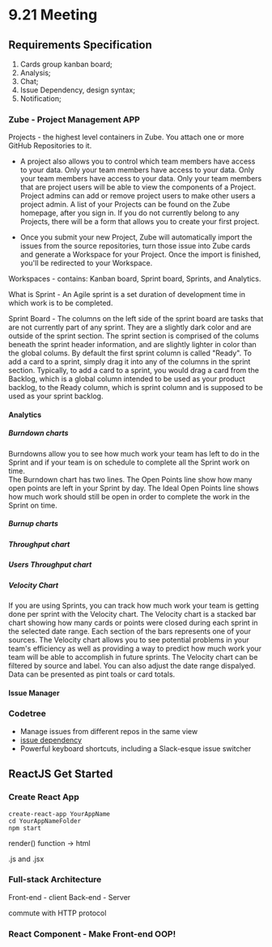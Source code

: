 # 9.21 Meeting

## Requirements Specification

1. Cards group kanban board;
2. Analysis;
3. Chat;
4. Issue Dependency, design syntax;
5. Notification;

### Zube - Project Management APP

Projects - the highest level containers in Zube. You attach one or more GitHub Repositories to it.

- A project also allows you to control which team members have access to your data. Only your team members have access to your data. Only your team members have access to your data. Only your team members that are project users will be able to view the components of a Project. Project admins can add or remove project users to make other users a project admin. A list of your Projects can be found on the Zube homepage, after you sign in. If you do not currently belong to any Projects, there will be a form that allows you to create your first project.

- Once you submit your new Project, Zube will automatically import the issues from the source repositories, turn those issue into Zube cards and generate a Workspace for your Project. Once the import is finished, you'll be redirected to your Workspace.

Workspaces - contains: Kanban board, Sprint board, Sprints, and Analytics.

What is Sprint -
An Agile sprint is a set duration of development time in which work is to be completed.

Sprint Board - The columns on the left side of the sprint board are tasks that are not currently part of any sprint. They are a slightly dark color and are outside of the sprint section. The sprint section is comprised of the colums beneath the sprint header information, and are slightly lighter in color than the global colums. By default the first sprint column is called "Ready". To add a card to a sprint, simply drag it into any of the columns in the sprint section. Typically, to add a card to a sprint, you would drag a card from the Backlog, which is a global column intended to be used as your product backlog, to the Ready column, which is sprint column and is supposed to be used as your sprint backlog.<br>

#### Analytics

##### Burndown charts

Burndowns allow you to see how much work your team has left to do in the Sprint and if your team is on schedule to complete all the Sprint work on time. <br>
The Burndown chart has two lines. The Open Points line show how many open points are left in your Sprint by day.
The Ideal Open Points line shows how much work should still be open in order to complete the work in the Sprint on time.

##### Burnup charts

##### Throughput chart

##### Users Throughput chart

##### Velocity Chart

If you are using Sprints, you can track how much work your team is getting done per sprint with the Velocity chart. The Velocity chart is a stacked bar chart showing how many cards or points were closed during each sprint in the selected date range. Each section of the bars represents one of your sources. The Velocity chart allows you to see potential problems in your team's efficiency as well as providing a way to predict how much work your team will be able to accomplish in future sprints.
The Velocity chart can be filtered by source and label. You can also adjust the date range dispalyed. Data can be presented as pint toals or card totals.

#### Issue Manager

### Codetree

- Manage issues from different repos in the same view
- [issue dependency](https://docs.codetree.com/article/8-dependencies)
- Powerful keyboard shortcuts, including a Slack-esque issue switcher

## ReactJS Get Started

### Create React App

```
create-react-app YourAppName
cd YourAppNameFolder
npm start
```

render() function -> html

.js and .jsx

### Full-stack Architecture

Front-end - client
Back-end - Server

commute with HTTP protocol

### React Component - Make Front-end OOP!
